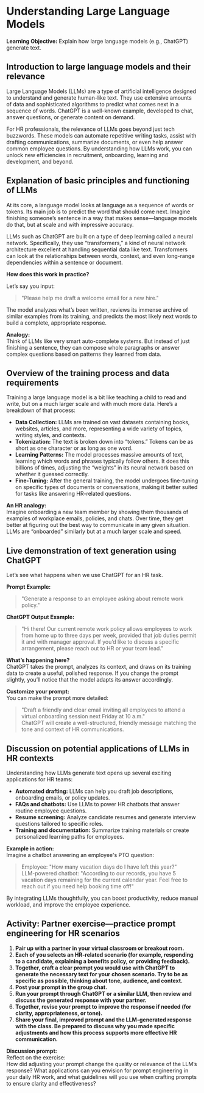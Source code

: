 # Understanding Large Language Models

**Learning Objective:** Explain how large language models (e.g., ChatGPT) generate text.

## Introduction to large language models and their relevance

Large Language Models (LLMs) are a type of artificial intelligence designed to understand and generate human-like text. They use extensive amounts of data and sophisticated algorithms to predict what comes next in a sequence of words. ChatGPT is a well-known example, developed to chat, answer questions, or generate content on demand.

For HR professionals, the relevance of LLMs goes beyond just tech buzzwords. These models can automate repetitive writing tasks, assist with drafting communications, summarize documents, or even help answer common employee questions. By understanding how LLMs work, you can unlock new efficiencies in recruitment, onboarding, learning and development, and beyond.

## Explanation of basic principles and functioning of LLMs

At its core, a language model looks at language as a sequence of words or tokens. Its main job is to predict the word that should come next. Imagine finishing someone’s sentence in a way that makes sense—language models do that, but at scale and with impressive accuracy.

LLMs such as ChatGPT are built on a type of deep learning called a neural network. Specifically, they use “transformers,” a kind of neural network architecture excellent at handling sequential data like text. Transformers can look at the relationships between words, context, and even long-range dependencies within a sentence or document.

**How does this work in practice?**

Let’s say you input:  
> "Please help me draft a welcome email for a new hire."

The model analyzes what’s been written, reviews its immense archive of similar examples from its training, and predicts the most likely next words to build a complete, appropriate response.

**Analogy:**  
Think of LLMs like very smart auto-complete systems. But instead of just finishing a sentence, they can compose whole paragraphs or answer complex questions based on patterns they learned from data.

## Overview of the training process and data requirements

Training a large language model is a bit like teaching a child to read and write, but on a much larger scale and with much more data. Here’s a breakdown of that process:

- **Data Collection:** LLMs are trained on vast datasets containing books, websites, articles, and more, representing a wide variety of topics, writing styles, and contexts.
- **Tokenization:** The text is broken down into “tokens.” Tokens can be as short as one character or as long as one word.
- **Learning Patterns:** The model processes massive amounts of text, learning which words and phrases typically follow others. It does this billions of times, adjusting the “weights” in its neural network based on whether it guessed correctly.
- **Fine-Tuning:** After the general training, the model undergoes fine-tuning on specific types of documents or conversations, making it better suited for tasks like answering HR-related questions.

**An HR analogy:**  
Imagine onboarding a new team member by showing them thousands of examples of workplace emails, policies, and chats. Over time, they get better at figuring out the best way to communicate in any given situation. LLMs are “onboarded” similarly but at a much larger scale and speed.

## Live demonstration of text generation using ChatGPT

Let’s see what happens when we use ChatGPT for an HR task.

**Prompt Example:**  
> "Generate a response to an employee asking about remote work policy."

**ChatGPT Output Example:**  
> "Hi there! Our current remote work policy allows employees to work from home up to three days per week, provided that job duties permit it and with manager approval. If you’d like to discuss a specific arrangement, please reach out to HR or your team lead."

**What’s happening here?**  
ChatGPT takes the prompt, analyzes its context, and draws on its training data to create a useful, polished response. If you change the prompt slightly, you’ll notice that the model adapts its answer accordingly.

**Customize your prompt:**  
You can make the prompt more detailed:  
> "Draft a friendly and clear email inviting all employees to attend a virtual onboarding session next Friday at 10 a.m."  
ChatGPT will create a well-structured, friendly message matching the tone and context of HR communications.

## Discussion on potential applications of LLMs in HR contexts

Understanding how LLMs generate text opens up several exciting applications for HR teams:

- **Automated drafting:** LLMs can help you draft job descriptions, onboarding emails, or policy updates.
- **FAQs and chatbots:** Use LLMs to power HR chatbots that answer routine employee questions.
- **Resume screening:** Analyze candidate resumes and generate interview questions tailored to specific roles.
- **Training and documentation:** Summarize training materials or create personalized learning paths for employees.

**Example in action:**  
Imagine a chatbot answering an employee's PTO question:

> Employee: "How many vacation days do I have left this year?"  
> LLM-powered chatbot: "According to our records, you have 5 vacation days remaining for the current calendar year. Feel free to reach out if you need help booking time off!"

By integrating LLMs thoughtfully, you can boost productivity, reduce manual workload, and improve the employee experience.

## Activity: Partner exercise—practice prompt engineering for HR scenarios

1. **Pair up with a partner in your virtual classroom or breakout room.**
2. **Each of you selects an HR-related scenario (for example, responding to a candidate, explaining a benefits policy, or providing feedback).**
3. **Together, craft a clear prompt you would use with ChatGPT to generate the necessary text for your chosen scenario. Try to be as specific as possible, thinking about tone, audience, and context.**
4. **Post your prompt in the group chat.**
5. **Run your prompt through ChatGPT or a similar LLM, then review and discuss the generated response with your partner.**
6. **Together, revise your prompt to improve the response if needed (for clarity, appropriateness, or tone).**
7. **Share your final, improved prompt and the LLM-generated response with the class. Be prepared to discuss why you made specific adjustments and how this process supports more effective HR communication.**

**Discussion prompt:**  
Reflect on the exercise:  
How did adjusting your prompt change the quality or relevance of the LLM’s response? What applications can you envision for prompt engineering in your daily HR work, and what guidelines will you use when crafting prompts to ensure clarity and effectiveness?